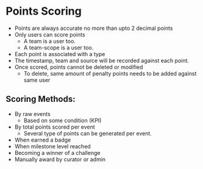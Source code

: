 # Points Scoring

 * Points are always accurate no more than upto 2 decimal points
 * Only users can score points
   * A team is a user too.
   * A team-scope is a user too.
 * Each point is associated with a type
 * The timestamp, team and source will be recorded against each point.
 * Once scored, points cannot be deleted or modified
   * To delete, same amount of penalty points needs to be added against same user


## Scoring Methods:
 * By raw events
   * Based on some condition (KPI)
 * By total points scored per event
   * Several type of points can be generated per event.
 * When earned a badge
 * When milestone level reached
 * Becoming a winner of a challenge
 * Manually award by curator or admin



